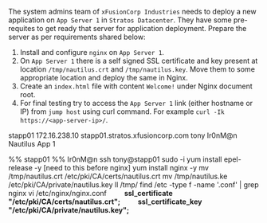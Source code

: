 The system admins team of `xFusionCorp Industries` needs to deploy a new application on `App Server 1` in `Stratos Datacenter`. They have some pre-requites to get ready that server for application deployment. Prepare the server as per requirements shared below:
1.  Install and configure `nginx` on `App Server 1`.    
2.  On `App Server 1` there is a self signed SSL certificate and key present at location `/tmp/nautilus.crt` and `/tmp/nautilus.key`. Move them to some appropriate location and deploy the same in Nginx.    
3.  Create an `index.html` file with content `Welcome!` under Nginx document root.    
4.  For final testing try to access the `App Server 1` link (either hostname or IP) from `jump host` using curl command. For example `curl -Ik https://<app-server-ip>/`.

stapp01
172.16.238.10
stapp01.stratos.xfusioncorp.com
tony
Ir0nM@n
Nautilus App 1

%% stapp01 %% Ir0nM@n
ssh tony@stapp01 
sudo -i
yum install epel-release -y [need to this before nginx]
yum install nginx -y
mv /tmp/nautilus.crt /etc/pki/CA/certs/nautilus.crt
mv /tmp/nautilus.ke /etc/pki/CA/private/nautilus.key
ll /tmp/
find /etc -type f -name '.conf' | grep nginx
vi /etc/nginx/nginx.conf
        **ssl_certificate "/etc/pki/CA/certs/nautilus.crt";**
        **ssl_certificate_key "/etc/pki/CA/private/nautilus.key";**

